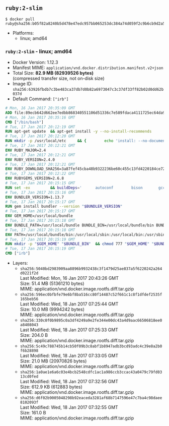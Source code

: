 ## `ruby:2-slim`

```console
$ docker pull ruby@sha256:b05f82a8240b5d478e47edc957bb065253dc384a74d059f2c9b6cb9d2a51f57f
```

-	Platforms:
	-	linux; amd64

### `ruby:2-slim` - linux; amd64

-	Docker Version: 1.12.3
-	Manifest MIME: `application/vnd.docker.distribution.manifest.v2+json`
-	Total Size: **82.9 MB (82939526 bytes)**  
	(compressed transfer size, not on-disk size)
-	Image ID: `sha256:63926fbdb7c3be483ca37db7d0b82a6973047c3c37df33ff82b02d0dd62b037d`
-	Default Command: `["irb"]`

```dockerfile
# Mon, 16 Jan 2017 20:35:09 GMT
ADD file:89ecb642d662ee7edbb868340551106d51336c7e589fdaca4111725ec64da957 in / 
# Mon, 16 Jan 2017 20:35:16 GMT
CMD ["/bin/bash"]
# Tue, 17 Jan 2017 20:12:19 GMT
RUN apt-get update 	&& apt-get install -y --no-install-recommends 		bzip2 		ca-certificates 		libffi-dev 		libgdbm3 		libssl-dev 		libyaml-dev 		procps 		zlib1g-dev 	&& rm -rf /var/lib/apt/lists/*
# Tue, 17 Jan 2017 20:12:20 GMT
RUN mkdir -p /usr/local/etc 	&& { 		echo 'install: --no-document'; 		echo 'update: --no-document'; 	} >> /usr/local/etc/gemrc
# Tue, 17 Jan 2017 20:12:21 GMT
ENV RUBY_MAJOR=2.4
# Tue, 17 Jan 2017 20:12:21 GMT
ENV RUBY_VERSION=2.4.0
# Tue, 17 Jan 2017 20:12:21 GMT
ENV RUBY_DOWNLOAD_SHA256=3a87fef45cba48b9322236be60c455c13fd4220184ce7287600361319bb63690
# Tue, 17 Jan 2017 20:12:22 GMT
ENV RUBYGEMS_VERSION=2.6.8
# Tue, 17 Jan 2017 20:15:15 GMT
RUN set -ex 		&& buildDeps=' 		autoconf 		bison 		gcc 		libbz2-dev 		libgdbm-dev 		libglib2.0-dev 		libncurses-dev 		libreadline-dev 		libxml2-dev 		libxslt-dev 		make 		ruby 		wget 		xz-utils 	' 	&& apt-get update 	&& apt-get install -y --no-install-recommends $buildDeps 	&& rm -rf /var/lib/apt/lists/* 		&& wget -O ruby.tar.xz "https://cache.ruby-lang.org/pub/ruby/${RUBY_MAJOR%-rc}/ruby-$RUBY_VERSION.tar.xz" 	&& echo "$RUBY_DOWNLOAD_SHA256 *ruby.tar.xz" | sha256sum -c - 		&& mkdir -p /usr/src/ruby 	&& tar -xJf ruby.tar.xz -C /usr/src/ruby --strip-components=1 	&& rm ruby.tar.xz 		&& cd /usr/src/ruby 		&& { 		echo '#define ENABLE_PATH_CHECK 0'; 		echo; 		cat file.c; 	} > file.c.new 	&& mv file.c.new file.c 		&& autoconf 	&& ./configure --disable-install-doc --enable-shared 	&& make -j"$(nproc)" 	&& make install 		&& apt-get purge -y --auto-remove $buildDeps 	&& cd / 	&& rm -r /usr/src/ruby 		&& gem update --system "$RUBYGEMS_VERSION"
# Tue, 17 Jan 2017 20:15:16 GMT
ENV BUNDLER_VERSION=1.13.7
# Tue, 17 Jan 2017 20:15:17 GMT
RUN gem install bundler --version "$BUNDLER_VERSION"
# Tue, 17 Jan 2017 20:15:17 GMT
ENV GEM_HOME=/usr/local/bundle
# Tue, 17 Jan 2017 20:15:18 GMT
ENV BUNDLE_PATH=/usr/local/bundle BUNDLE_BIN=/usr/local/bundle/bin BUNDLE_SILENCE_ROOT_WARNING=1 BUNDLE_APP_CONFIG=/usr/local/bundle
# Tue, 17 Jan 2017 20:15:18 GMT
ENV PATH=/usr/local/bundle/bin:/usr/local/sbin:/usr/local/bin:/usr/sbin:/usr/bin:/sbin:/bin
# Tue, 17 Jan 2017 20:15:19 GMT
RUN mkdir -p "$GEM_HOME" "$BUNDLE_BIN" 	&& chmod 777 "$GEM_HOME" "$BUNDLE_BIN"
# Tue, 17 Jan 2017 20:15:19 GMT
CMD ["irb"]
```

-	Layers:
	-	`sha256:5040bd2983909aa8896b9932438c3f1479d25ae837a5f6220242a264d0221f2d`  
		Last Modified: Mon, 16 Jan 2017 20:43:26 GMT  
		Size: 51.4 MB (51361210 bytes)  
		MIME: application/vnd.docker.image.rootfs.diff.tar.gzip
	-	`sha256:596ec0bfbfe79e6bf8ba516cc80f14487c52f661c1c8f1dfdef2535f165beb56`  
		Last Modified: Wed, 18 Jan 2017 07:25:44 GMT  
		Size: 10.0 MB (9994242 bytes)  
		MIME: application/vnd.docker.image.rootfs.diff.tar.gzip
	-	`sha256:330c0f0b9895c0a3df4249a9e2fe344e00dc43a4d9aac66506818ee0a8408043`  
		Last Modified: Wed, 18 Jan 2017 07:25:33 GMT  
		Size: 204.0 B  
		MIME: application/vnd.docker.image.rootfs.diff.tar.gzip
	-	`sha256:5c49c788745b14cb50f09b3c8abf1b8947adb3bcd93adc4c39e8a2b0f6b28898`  
		Last Modified: Wed, 18 Jan 2017 07:33:05 GMT  
		Size: 21.0 MB (20970826 bytes)  
		MIME: application/vnd.docker.image.rootfs.diff.tar.gzip
	-	`sha256:1a0ae1e6a6c03e4bcb2548cdfc1ac1a986ccb3ccac43a0479c79fd0313cd0fed`  
		Last Modified: Wed, 18 Jan 2017 07:32:56 GMT  
		Size: 612.9 KB (612883 bytes)  
		MIME: application/vnd.docker.image.rootfs.diff.tar.gzip
	-	`sha256:d6f02b9005048298b92eaceda3281af68b7147596e47c7ba4c98daee8102093f`  
		Last Modified: Wed, 18 Jan 2017 07:32:55 GMT  
		Size: 161.0 B  
		MIME: application/vnd.docker.image.rootfs.diff.tar.gzip
